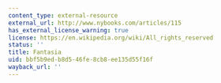 ```yaml
---
content_type: external-resource
external_url: http://www.nybooks.com/articles/115
has_external_license_warning: true
license: https://en.wikipedia.org/wiki/All_rights_reserved
status: ''
title: Fantasia
uid: bbf5b9ed-b8d5-46fe-8cb8-ee135d55f16f
wayback_url: ''
---
```

